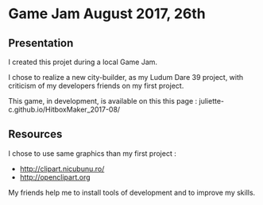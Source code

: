 # Game Jam August 2017, 26th

## Presentation

I created this projet during a local Game Jam.

I chose to realize a new city-builder, as my Ludum Dare 39 project, with criticism of my developers friends on my first project.

This game, in development, is available on this this page : juliette-c.github.io/HitboxMaker_2017-08/

## Resources

I chose to use same graphics than my first project :
+ http://clipart.nicubunu.ro/
+ http://openclipart.org

My friends help me to install tools of development and to improve my skills.
